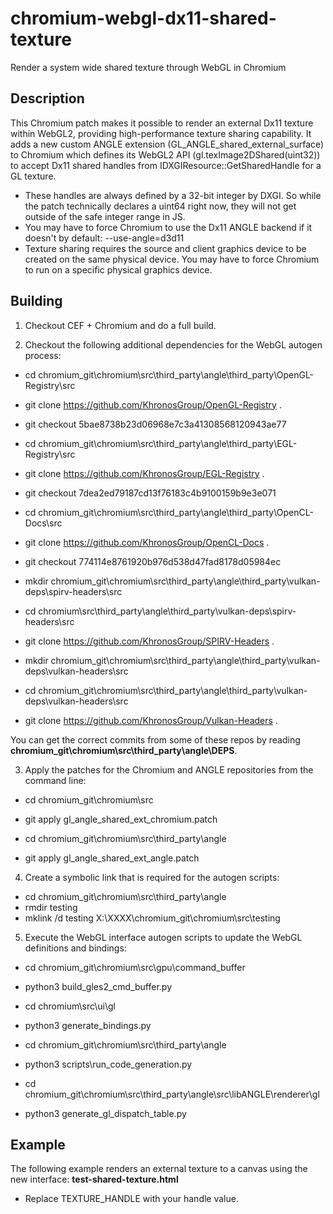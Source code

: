 # chromium-webgl-dx11-shared-texture
Render a system wide shared texture through WebGL in Chromium

## Description

This Chromium patch makes it possible to render an external Dx11 texture within WebGL2, providing high-performance texture sharing capability. It adds a new custom ANGLE extension (GL_ANGLE_shared_external_surface) to Chromium which defines its WebGL2 API (gl.texImage2DShared(uint32)) to accept Dx11 shared handles from IDXGIResource::GetSharedHandle for a GL texture.

* These handles are always defined by a 32-bit integer by DXGI. So while the patch technically declares a uint64 right now, they will not get outside of the safe integer range in JS.
* You may have to force Chromium to use the Dx11 ANGLE backend if it doesn't by default: --use-angle=d3d11
* Texture sharing requires the source and client graphics device to be created on the same physical device. You may have to force Chromium to run on a specific physical graphics device.

## Building

1. Checkout CEF + Chromium and do a full build.

2. Checkout the following additional dependencies for the WebGL autogen process:

* cd chromium_git\chromium\src\third_party\angle\third_party\OpenGL-Registry\src
* git clone https://github.com/KhronosGroup/OpenGL-Registry .
* git checkout 5bae8738b23d06968e7c3a41308568120943ae77

* cd chromium_git\chromium\src\third_party\angle\third_party\EGL-Registry\src
* git clone https://github.com/KhronosGroup/EGL-Registry .
* git checkout 7dea2ed79187cd13f76183c4b9100159b9e3e071

* cd chromium_git\chromium\src\third_party\angle\third_party\OpenCL-Docs\src
* git clone https://github.com/KhronosGroup/OpenCL-Docs .
* git checkout 774114e8761920b976d538d47fad8178d05984ec

* mkdir chromium_git\chromium\src\third_party\angle\third_party\vulkan-deps\spirv-headers\src
* cd chromium\src\third_party\angle\third_party\vulkan-deps\spirv-headers\src
* git clone https://github.com/KhronosGroup/SPIRV-Headers .

* mkdir chromium_git\chromium\src\third_party\angle\third_party\vulkan-deps\vulkan-headers\src
* cd chromium_git\chromium\src\third_party\angle\third_party\vulkan-deps\vulkan-headers\src
* git clone https://github.com/KhronosGroup/Vulkan-Headers .

You can get the correct commits from some of these repos by reading **chromium_git\chromium\src\third_party\angle\DEPS**.

3. Apply the patches for the Chromium and ANGLE repositories from the command line:

* cd chromium_git\chromium\src
* git apply gl_angle_shared_ext_chromium.patch

* cd chromium_git\chromium\src\third_party\angle
* git apply gl_angle_shared_ext_angle.patch

4. Create a symbolic link that is required for the autogen scripts:

* cd chromium_git\chromium\src\third_party\angle
* rmdir testing
* mklink /d testing X:\XXXX\chromium_git\chromium\src\testing

5. Execute the WebGL interface autogen scripts to update the WebGL definitions and bindings:

* cd chromium_git\chromium\src\gpu\command_buffer
* python3 build_gles2_cmd_buffer.py

* cd chromium\src\ui\gl
* python3 generate_bindings.py

* cd chromium_git\chromium\src\third_party\angle
* python3 scripts\run_code_generation.py

* cd chromium_git\chromium\src\third_party\angle\src\libANGLE\renderer\gl
* python3 generate_gl_dispatch_table.py

## Example

The following example renders an external texture to a canvas using the new interface: **test-shared-texture.html**

* Replace TEXTURE_HANDLE with your handle value.
